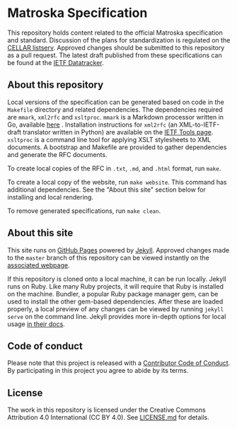 # Matroska Specification

This repository holds content related to the official Matroska specification and standard. Discussion of the plans for standardization is regulated on the [CELLAR listserv](https://datatracker.ietf.org/wg/cellar/charter/). Approved changes should be submitted to this repository as a pull request. The latest draft published from these specifications can be found at the [IETF Datatracker](https://datatracker.ietf.org/doc/draft-lhomme-cellar-matroska/).

## About this repository

Local versions of the specification can be generated based on code in the `Makefile` directory and related dependencies. The dependencies required are `mmark`, `xml2rfc` and `xsltproc`. `mmark` is a Markdown processor written in Go, available [here](https://github.com/mmarkdown/mmark) . Installation instructions for `xml2rfc` (an XML-to-IETF-draft translator written in Python) are available on the [IETF Tools page](https://tools.ietf.org/tools/). `xsltproc` is a command line tool for applying XSLT stylesheets to XML documents. A bootstrap and Makefile are provided to gather dependencies and generate the RFC documents.

To create local copies of the RFC in `.txt`, `.md`, and `.html` format, run `make`.

To create a local copy of the website, run `make website`. This command has additional dependencies. See the "About this site" section below for installing and local rendering.

To remove generated specifications, run `make clean`.

## About this site

This site runs on [GitHub Pages](https://pages.github.com/) powered by [Jekyll](https://github.com/jekyll/jekyll/blob/master/README.markdown). Approved changes made to the `master` branch of this repository can be viewed instantly on the [associated webpage](https://cellar-wg.github.io/matroska-specification/).

If this repository is cloned onto a local machine, it can be run locally. Jekyll runs on Ruby. Like many Ruby projects, it will require that Ruby is installed on the machine. Bundler, a popular Ruby package manager gem, can be used to install the other gem-based dependencies. After these are loaded properly, a local preview of any changes can be viewed by running `jekyll serve` on the command line. Jekyll provides more in-depth options for local usage [in their docs](https://jekyllrb.com/docs/usage/).

## Code of conduct

Please note that this project is released with a [Contributor Code of Conduct](CODE_OF_CONDUCT.md). By participating in this project you agree to abide by its terms.

## License

The work in this repository is licensed under the Creative Commons Attribution 4.0 International (CC BY 4.0). See [LICENSE.md](LICENSE.md) for details.
